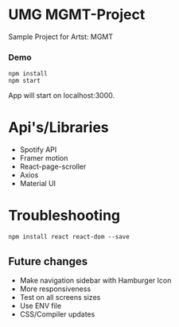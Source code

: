 # UMG MGMT-Project

Sample Project for Artst: MGMT

### Demo

```
npm install
npm start
```

App will start on localhost:3000.

# Api's/Libraries

- Spotify API
- Framer motion
- React-page-scroller
- Axios
- Material UI



# Troubleshooting


```
npm install react react-dom --save
```

## Future changes

- Make navigation sidebar with Hamburger Icon
- More responsiveness
- Test on all screens sizes
- Use ENV file
- CSS/Compiler updates


